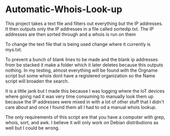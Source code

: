 # Automatic-Whois-Look-up
This project takes a text file and filters out everything but the IP addresses. It then outputs only the IP addresses in a file called sortedip.txt. The IP addresses are then sorted through and a whois is run on them


To change the text file that is being used change where it currently is mys.txt.

To prevent a bunch of blank lines to be made and the blank ip addresses from be stacked it make a folder which it later deletes because this outputs nothing. In my testing, almost everything will be found with the Orgname script but some whois  dont have a registered organization so the Name script will broaden the search.

It is a little jank but I made this because I was logging where the IoT devices where going nad it was very time consuming to manually look them up because the IP addresses were mixed in with a lot of other stuff that I didn't care about and once I found them all I had to od a manual whois lookup.


The only requirements of this script are that you have a computer with grep,  whois, sort, and awk. I believe it will only work on Debian distributions as well but I could be wrong.
